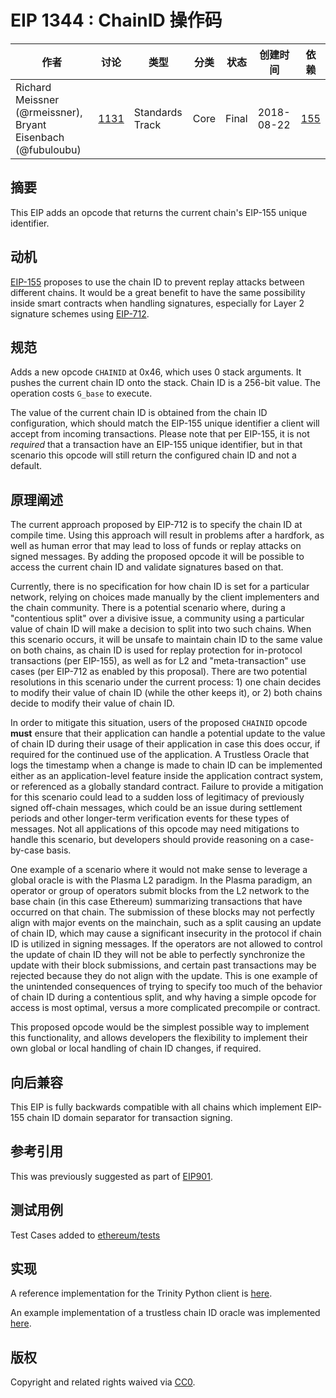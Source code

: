 # EIP 1344 : ChainID 操作码


| 作者 | 讨论 | 类型 | 分类 | 状态 | 创建时间 | 依赖 |
| --- | --- | --- | --- | --- | --- | --- |
| Richard Meissner (@rmeissner), Bryant Eisenbach (@fubuloubu) | [1131](https://ethereum-magicians.org/t/add-chain-id-opcode-for-replay-protection-when-handling-signed-messages-in-contracts/1131) | Standards Track | Core | Final |2018-08-22 | [155](eip-155.md) |


## 摘要
This EIP adds an opcode that returns the current chain's EIP-155 unique identifier.

## 动机
[EIP-155](https://learnblockchain.cn/docs/eips/eip-155.html) proposes to use the chain ID to prevent replay attacks between different chains. It would be a great benefit to have the same possibility inside smart contracts when handling signatures, especially for Layer 2 signature schemes using [EIP-712](https://learnblockchain.cn/docs/eips/eip-712.html).

## 规范
Adds a new opcode `CHAINID` at 0x46, which uses 0 stack arguments. It pushes the current chain ID onto the stack. Chain ID is a 256-bit value. The operation costs `G_base` to execute.

The value of the current chain ID is obtained from the chain ID configuration, which should match the EIP-155 unique identifier a client will accept from incoming transactions. Please note that per EIP-155, it is not *required* that a transaction have an EIP-155 unique identifier, but in that scenario this opcode will still return the configured chain ID and not a default.

## 原理阐述
The current approach proposed by EIP-712 is to specify the chain ID at compile time. Using this approach will result in problems after a hardfork, as well as human error that may lead to loss of funds or replay attacks on signed messages.
By adding the proposed opcode it will be possible to access the current chain ID and validate signatures based on that.

Currently, there is no specification for how chain ID is set for a particular network, relying on choices made manually by the client implementers and the chain community. There is a potential scenario where, during a "contentious split" over a divisive issue, a community using a particular value of chain ID will make a decision to split into two such chains. When this scenario occurs, it will be unsafe to maintain chain ID to the same value on both chains, as chain ID is used for replay protection for in-protocol transactions (per EIP-155), as well as for L2 and "meta-transaction" use cases (per EIP-712 as enabled by this proposal). There are two potential resolutions in this scenario under the current process: 1) one chain decides to modify their value of chain ID (while the other keeps it), or 2) both chains decide to modify their value of chain ID.

In order to mitigate this situation, users of the proposed `CHAINID` opcode **must** ensure that their application can handle a potential update to the value of chain ID during their usage of their application in case this does occur, if required for the continued use of the application. A Trustless Oracle that logs the timestamp when a change is made to chain ID can be implemented either as an application-level feature inside the application contract system, or referenced as a globally standard contract. Failure to provide a mitigation for this scenario could lead to a sudden loss of legitimacy of previously signed off-chain messages, which could be an issue during settlement periods and other longer-term verification events for these types of messages. Not all applications of this opcode may need mitigations to handle this scenario, but developers should provide reasoning on a case-by-case basis.

One example of a scenario where it would not make sense to leverage a global oracle is with the Plasma L2 paradigm. In the Plasma paradigm, an operator or group of operators submit blocks from the L2 network to the base chain (in this case Ethereum) summarizing transactions that have occurred on that chain. The submission of these blocks may not perfectly align with major events on the mainchain, such as a split causing an update of chain ID, which may cause a significant insecurity in the protocol if chain ID is utilized in signing messages. If the operators are not allowed to control the update of chain ID they will not be able to perfectly synchronize the update with their block submissions, and certain past transactions may be rejected because they do not align with the update. This is one example of the unintended consequences of trying to specify too much of the behavior of chain ID during a contentious split, and why having a simple opcode for access is most optimal, versus a more complicated precompile or contract.

This proposed opcode would be the simplest possible way to implement this functionality, and allows developers the flexibility to implement their own global or local handling of chain ID changes, if required.

## 向后兼容
This EIP is fully backwards compatible with all chains which implement EIP-155 chain ID domain separator for transaction signing.

## 参考引用
This was previously suggested as part of [EIP901](https://github.com/ethereum/EIPs/issues/901).

## 测试用例
Test Cases added to [ethereum/tests](https://github.com/ethereum/tests/pull/627)

## 实现
A reference implementation for the Trinity Python client is [here](https://github.com/ethereum/py-evm/pull/1803).

An example implementation of a trustless chain ID oracle was implemented [here](https://github.com/fubuloubu/chain-id-oracle/blob/master/ChainIdOracle.vy).

## 版权
Copyright and related rights waived via [CC0](https://creativecommons.org/publicdomain/zero/1.0/).
